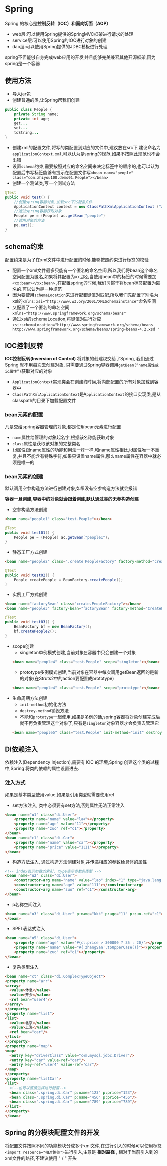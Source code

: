 # Spring

Spring 的核心是**控制反转（IOC）**和**面向切面（AOP）**

- web层:可以使用Spring提供的SpringMVC框架进行请求的处理
- service层:可以使用Spring的IOC进行对象的创建
- dao层:可以使用Spring提供的JDBC模板进行处理

spring不但能够自身完成web应用的开发,并且能够完美兼容其他开源框架,因为spring是一个容器

## 使用方法

- 导入jar包
- 创建普通的类,让Spring帮我们创建
```java
public class People {
    private String name;
    private int age;
    get...
    set...
    toString...
}
```
- 创建xml的配置文件,将写的类配置到对应的文件中,建议放在src下,建议命名为`applicationContext.xml`,可以认为是spring的规范,如果不按照此规范也不会出错
- 设置`schema`约束,需要按照对应的命名空间来决定标签中的顺序的,也可以认为配置后书写标签能够有提示在配置文件写`<bean name="people" class="com.zhiyou100.demo01.People"></bean>`
- 创建一个测试类,写一个测试方法
```java
@Test
public void test() {
    //创建spring容器对象,加载src下的配置文件
    ApplicationContext context = new ClassPathXmlApplicationContext ("applicationContext.xml");
    //通过spring容器获取对象
    People pe = (People) ac.getBean("people")
    //调用对象的方法
    pe.eat();
}
```

## schema约束

配置约束是为了在xml文件中进行配置的时候,能够按照约束进行标签的校验

- 配置一个xml文件最多只能有一个匿名的命名空间,所以我们将bean这个命名空间配置为匿名,如果将其配置为xx,那么当使用bean中的标签的时候需要加`<xx:bean></xx:bean>` ,在配置spring的时候,我们习惯于将bean标签配置为匿名的,可以认为是一种规范
- 因为要使用`schemaLocation`来进行配置键值对匹配,所以我们先配置了别名为xsi的`xmlns:xsi="http://www.w3.org/2001/XMLSchemainstance"`命名空间
- 又配置了一个匿名的命名空间`xmlns="http://www.springframework.org/schema/beans"`
- 通过xsi的schemaLocation,将键值对进行对应`xsi:schemaLocation="http://www.springframework.org/schema/beans http://www.springframework.org/schema/beans/spring-beans-4.2.xsd "`

## IOC控制反转

**IOC控制反转(Inversion of Control)** 将对象的创建权交给了Spring, 我们通过Spring 就不用每次去创建对象, 只需要通过Spring容器调用`getBean(“name属性或id属性”)`获取对应的对象

- `ApplicationContext`实现类会在创建的时候,将内部配置的所有对象加载到容器中
- `ClassPathXmlApplicationContext`是A`pplicationContext`的接口实现类,是从classpath的目录下加载配置文件

### bean元素的配置

凡是交给spring容器管理的对象,都是使用bean元素进行配置

- `name`属性给管理的对象起名字,根据该名称能获取对象
- `class`属性是获取该对象的完整类名
- `id`属性跟name属性的功能和用法一模一样,和name属性相比,id属性唯一不重复,并且不能含有特殊字符,如果只设置name属性,那么name属性在容器中就必须是唯一的

### bean元素的创建

默认调用空参构造方法进行创建对象,如果没有空参构造方法就会报错

**容器一旦创建,容器中的对象就会跟着创建,默认通过类的无参构造创建**

- 空参构造方法创建
```html
<bean name="people1" class="test.People"></bean>
```
```java
@Test
public void test01() {
    People pe = (People) ac.getBean("people1");
}
```
- 静态工厂方式创建
```html
<bean name="people2" class=".create.PeopleFactory" factory-method="createPeople"></bean>
```
```java
@Test
public void test02() {
    People createPeople = BeanFactory.createPeople();			
}
```
- 实例工厂方式创建
```html
<bean name="factoryBean" class="create.PeopleFactory"></bean>
<bean name="people3" factory-bean="factoryBean" factory-method="CreatePeople2"></bean>
```
```java
@Test
public void test03() {
    BeanFactory bf = new BeanFactory();
    bf.createPeople2();
}
```
- scope创建
  - singleton单例模式创建,当前对象在容器中只会创建一个对象
  ```html
  <bean name="people4" class="test.People" scope="singleton"></bean>
  ```
  - prototype多例模式创建,当前对象在容器中每次调用getBean返回的是新的对象(在Struts2中的action要配置成prototype)
  ```html
  <bean name="people4" class="test.People" scope="prototype"></bean>
  ```
- 生命周期方法创建
  - `init-method`初始化方法
  - `destroy-method`销毁方法
  - 不能和`prototype`一起使用,如果是多例的话,spring容器将对象创建完成后就不再负责管理这个对象了,只有是`singleton`对象容器才会负责去管理它
  ```html
  <bean name="people5" class="test.People" init-method="init" destroy-method="destroy" scope="singleton"></bean>
  ```


## DI依赖注入

依赖注入(Dependency Injection),需要有 IOC 的环境,Spring 创建这个类的过程中,Spring 将类的依赖的属性设置进去.

### 注入方式

如果是基本类型使用value,如果是引用类型就需要使用ref

- set方法注入, 类中必须要有set方法,否则属性无法正常注入
```html
<bean name="u1" class="di.User">
    <property name="name" value="lao"></property>
    <property name="age" value="11"></property>
    <property name="zuo" ref="c1"></property>
</bean>
<bean name="c1" class="di.Car">
    <property name="name" value="car"></property>
    <property name="price" value="1111"></property>
</bean>
```
- 构造方法注入, 通过构造方法创建对象,并传递相应的参数给具体的属性
```html
<!-- index表示参数的索引, type表示参数的类型 -->
<bean name="u2" class="di.User">
    <constructor-arg name="name" value="lao" index="1" type="java.lang.String"></></constructor-arg>
    <constructor-arg name="age" value="111"></constructor-arg>
    <constructor-arg name="zuo" ref="c1"></constructor-arg>
</bean>
```
- p名称空间注入
```html
<bean name="u3" class="di.User" p:name="kkk" p:age="11" p:zuo-ref="c1">
</bean>
```
- SPEL表达式注入
```html
<bean name="u5" class="di.User">
    <property name="age" value="#{c1.price > 300000 ? 35 : 20}"></property>
    <property name="name" value="#{'zhangSan'.toUpperCase()}"></property>
    <property name="zuo" ref="c1"></property>
</bean>
```
- 复杂类型注入
```html
<bean name="ct" class="di.ComplexTypeObject">
<property name="arr">
<array>
  <value>休息</value>
  <value>开会</value>
  <ref bean="user4"/>
</array>
</property>
<property name="list">
<list>
  <value>北京</value>
  <value>上海</value>
  <ref bean="car"/>
</list>
</property>
<property name="map">
<map>
  <entry key="driverClass" value="com.mysql.jdbc.Driver"/>
  <entry key="car" value-ref="car"/>
  <entry key-ref="user4" value-ref="car"/>
</map>
</property>
<property name="listCar">
<list>
  <!--也可以直接这样进行配置-->
  <bean class=".spring.di.Car" p:name="123" p:price="123"/>
  <bean class=".spring.di.Car" p:name="456" p:price="456"/>
  <bean class=".spring.di.Car" p:name="789" p:price="789"/>
</list>
</property>
</bean>
```

## Spring 的分模块配置文件的开发

将配置文件按照不同的功能模块分成多个xml文件,在进行引入的时候可以使用标签
`<import resource="相对路径">`进行引入,注意是 **相对路径** , 相对于当前引入到的xml文件的路径,不建议使用 " / " 开头